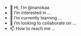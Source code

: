 - 👋 Hi, I’m @nanokaa
- 👀 I’m interested in ...
- 🌱 I’m currently learning ...
- 💞️ I’m looking to collaborate on ...
- 📫 How to reach me ...

<!---
nanokaa/nanokaa is a ✨ special ✨ repository because its `README.md` (this file) appears on your GitHub profile.
You can click the Preview link to take a look at your changes.
--->
